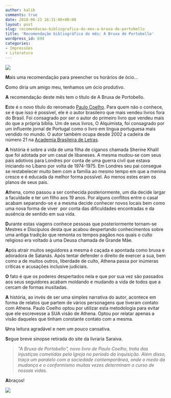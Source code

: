 ```yaml
---
author: kalib
comments: true
date: 2010-06-23 16:31:06+00:00
layout: post
slug: recomendacao-bibliografica-do-mes-a-bruxa-de-portobello
title: 'Recomendação bibliográfica do mês: A Bruxa de Portobello'
wordpress_id: 694
categories:
- Impressões
- Literatura
---
```


[![](http://marcelocavalcante.net/portal/imgs/bruxaportobello.jpg)](http://marcelocavalcante.net/portal/imgs/bruxaportobello.jpg)


**M**ais uma recomendação para preencher os horários de ócio...

**C**omo diria um amigo meu, tenhamos um ócio produtivo.

**A** recomendação deste mês tem o título de A Bruxa de Portobello.

**E**ste é o novo título do renomado [Paulo Coelho](http://pt.wikipedia.org/wiki/Paulo_Coelho). Para quem não o conhece, se é que isso é possível, ele é o autor brasileiro que mais vendeu livros fora do Brasil. Foi consagrado por ser o autor do primeiro livro que vendeu mais do que a própria bíblia. Um de seus livros, O Alquimista, foi consagrado por um influente jornal de Portugal como o livro em língua portuguesa mais vendido no mundo. O autor também ocupa desde 2002 a cadeira de número 21 na [Academia Brasileira de Letras](http://pt.wikipedia.org/wiki/Academia_Brasileira_de_Letras).

**A** história é sobre a vida de uma filha de ciganos chamada Sherine Khalil que foi adotada por um casal de libaneses. A mesma mudou-se com seus pais adotivos para Londres por conta de uma guerra civil que estava iniciando no Líbano por volta de 1974-1975. Em Londres seu pai consegue se restabelecer muito bem com a família ao mesmo tempo em que a menina cresce e é educada da melhor forma possível. Ao menos estes eram os planos de seus pais.

**A**thena, como passou a ser conhecida posteriormente, um dia decide largar a faculdade e ter um filho aos 19 anos. Por alguns conflitos entre o casal acabam separando-se e a mesma decide conhecer novos locais bem como uma nova forma de viver  por conta das dificuldades encontradas e da ausência de sentido em sua vida.

**D**urante estas viagens conhece pessoas que posteriormente tornam-se Mestres e Discípulos desta que acabou despertando conhecimentos sobre uma antiga tradição que remonta os tempos pagãos nos quais o culto religioso era voltado à uma Deusa chamada de Grande Mãe.

**A**pós atrair muitos seguidores a mesma é caçada e apontada como bruxa e adoradora de Satanás. Após tentar defender o direito de exercer a sua, bem como a de muitos outros, liberdade de culto, Athena passa por inúmeras críticas e acusações inclusive judiciais.

**O** fato é que os poderes despertados nela e que por sua vez são passados aos seus seguidores acabam moldando e mudando a vida de todos que a cercam de formas inusitadas.

**A** história, ao invés de ser uma simples narrativa do autor, acontece em forma de relatos que partem de vários personagens que tiveram contato com Athena. Paulo Coelho optou por utilizar esta metodologia para evitar que ele escrevesse a SUA visão de Athena. Optou por relatar apenas a visão daqueles que tinham constante contato com a mesma.

**U**ma leitura agradável e nem um pouco cansativa.

**S**egue breve sinopse retirada do site da livraria Saraiva.


> _"A Bruxa de Portobello", novo livro de Paulo Coelho, trata das injustiças cometidas pela Igreja no período da inquisição. Além disso, traça um paralelo com a sociedade contemporânea, onde o medo da mudança e o conformismo muitas vezes determinam o curso de nossas vidas._


**A**braços!


![](http://www.marcelocavalcante.net/portal/imgs/userbar.gif)
